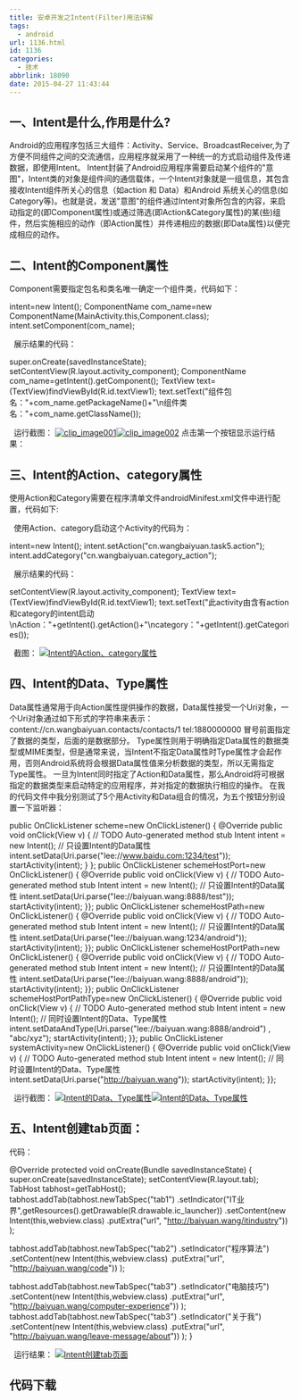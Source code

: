 ```yaml
---
title: 安卓开发之Intent(Filter)用法详解
tags:
  - android
url: 1136.html
id: 1136
categories:
  - 技术
abbrlink: 18090
date: 2015-04-27 11:43:44
---
```


一、Intent是什么,作用是什么?
------------------

Android的应用程序包括三大组件：Activity、Service、BroadcastReceiver,为了方便不同组件之间的交流通信，应用程序就采用了一种统一的方式启动组件及传递数据，即使用Intent。 Intent封装了Android应用程序需要启动某个组件的"意图"，Intent类的对象是组件间的通信载体，一个Intent对象就是一组信息，其包含接收Intent组件所关心的信息（如action 和 Data）和Android 系统关心的信息(如Category等)。也就是说，发送"意图"的组件通过Intent对象所包含的内容，来启动指定的(即Component属性)或通过筛选(即Action&Category属性)的某(些)组件，然后实施相应的动作（即Action属性）并传递相应的数据(即Data属性)以便完成相应的动作。

二、Intent的Component属性
--------------------

Component需要指定包名和类名唯一确定一个组件类，代码如下：

intent=new Intent();
ComponentName com_name=new ComponentName(MainActivity.this,Component.class);
intent.setComponent(com_name);

  展示结果的代码：

super.onCreate(savedInstanceState);
setContentView(R.layout.activity_component);
ComponentName com_name=getIntent().getComponent();
TextView text=(TextView)findViewById(R.id.textView1);
text.setText("组件包名："+com\_name.getPackageName()+"\\n组件类名："+com\_name.getClassName());

  运行截图： [![clip_image001](http://baiyuan.wang/wp-content/uploads/2015/04/clip_image001_thumb.png "clip_image001")![clip_image002](http://baiyuan.wang/wp-content/uploads/2015/04/clip_image002_thumb.png "clip_image002")](http://baiyuan.wang/wp-content/uploads/2015/04/clip_image001.png) 点击第一个按钮显示运行结果：  

三、Intent的Action、category属性
--------------------------

使用Action和Category需要在程序清单文件androidMinifest.xml文件中进行配置，代码如下:

<activity
android:name=".Action">
<intent-filter>
<action android:name="cn.wangbaiyuan.task5.action" />
<category android:name="android.intent.category.DEFAULT" />

<category android:name="cn.wangbaiyuan.category_action" />
</intent-filter>
</activity>

  使用Action、category启动这个Activity的代码为：

intent=new Intent();
intent.setAction("cn.wangbaiyuan.task5.action");
intent.addCategory("cn.wangbaiyuan.category_action");

  展示结果的代码：

setContentView(R.layout.activity_component);
TextView text=(TextView)findViewById(R.id.textView1);
text.setText("此activity由含有action和category的intent启动\\nAction："+getIntent().getAction()+"\\ncategory："+getIntent().getCategories());

  截图： [![Intent的Action、category属性](http://baiyuan.wang/wp-content/uploads/2015/04/clip_image003_thumb.png "Intent的Action、category属性")](http://baiyuan.wang/wp-content/uploads/2015/04/clip_image003.png)

四、Intent的Data、Type属性
--------------------

Data属性通常用于向Action属性提供操作的数据，Data属性接受一个Uri对象，一个Uri对象通过如下形式的字符串来表示： content://cn.wangbaiyuan.contacts/contacts/1 tel:1880000000 冒号前面指定了数据的类型，后面的是数据部分。 Type属性则用于明确指定Data属性的数据类型或MIME类型，但是通常来说，当Intent不指定Data属性时Type属性才会起作用，否则Android系统将会根据Data属性值来分析数据的类型，所以无需指定Type属性。 一旦为Intent同时指定了Action和Data属性，那么Android将可根据指定的数据类型来启动特定的应用程序，并对指定的数据执行相应的操作。 在我的代码文件中我分别测试了5个用Activity和Data组合的情况，为五个按钮分别设置一下监听器：

public OnClickListener scheme=new OnClickListener() {
@Override
public void onClick(View v) {
// TODO Auto-generated method stub
Intent intent = new Intent();
// 只设置Intent的Data属性
intent.setData(Uri.parse("lee://www.baidu.com:1234/test"));
startActivity(intent);
}
};
public OnClickListener schemeHostPort=new OnClickListener() {
@Override
public void onClick(View v) {
// TODO Auto-generated method stub
Intent intent = new Intent();
// 只设置Intent的Data属性
intent.setData(Uri.parse("lee://baiyuan.wang:8888/test"));
startActivity(intent);
}};
public OnClickListener schemeHostPath=new OnClickListener() {
@Override
public void onClick(View v) {
// TODO Auto-generated method stub
Intent intent = new Intent();
// 只设置Intent的Data属性
intent.setData(Uri.parse("lee://baiyuan.wang:1234/android"));
startActivity(intent);
}};
public OnClickListener schemeHostPortPath=new OnClickListener() {
@Override
public void onClick(View v) {
// TODO Auto-generated method stub
Intent intent = new Intent();
// 只设置Intent的Data属性
intent.setData(Uri.parse("lee://baiyuan.wang:8888/android"));
startActivity(intent);
}};
public OnClickListener schemeHostPortPathType=new OnClickListener() {
@Override
public void onClick(View v) {
// TODO Auto-generated method stub
Intent intent = new Intent();
// 同时设置Intent的Data、Type属性
intent.setDataAndType(Uri.parse("lee://baiyuan.wang:8888/android")
, "abc/xyz");
startActivity(intent);
}};
public OnClickListener systemActivity=new OnClickListener() {
@Override
public void onClick(View v) {
// TODO Auto-generated method stub
Intent intent = new Intent();
// 同时设置Intent的Data、Type属性
intent.setData(Uri.parse("http://baiyuan.wang"));
startActivity(intent);
}};

  运行截图： [![Intent的Data、Type属性](http://baiyuan.wang/wp-content/uploads/2015/04/clip_image005_thumb.jpg "Intent的Data、Type属性")](http://baiyuan.wang/wp-content/uploads/2015/04/clip_image005.jpg)[![Intent的Data、Type属性](http://baiyuan.wang/wp-content/uploads/2015/04/clip_image007_thumb.jpg "Intent的Data、Type属性")](http://baiyuan.wang/wp-content/uploads/2015/04/clip_image007.jpg)  

五、Intent创建tab页面：
----------------

代码：

@Override
protected void onCreate(Bundle savedInstanceState) {
super.onCreate(savedInstanceState);
setContentView(R.layout.tab);
TabHost tabhost=getTabHost();
tabhost.addTab(tabhost.newTabSpec("tab1")
.setIndicator("IT业界",getResources().getDrawable(R.drawable.ic_launcher))
.setContent(new Intent(this,webview.class)
.putExtra("url", "http://baiyuan.wang/itindustry"))
);

tabhost.addTab(tabhost.newTabSpec("tab2")
.setIndicator("程序算法")
.setContent(new Intent(this,webview.class)
.putExtra("url", "http://baiyuan.wang/code"))
);

tabhost.addTab(tabhost.newTabSpec("tab3")
.setIndicator("电脑技巧")
.setContent(new Intent(this,webview.class)
.putExtra("url", "http://baiyuan.wang/computer-experience"))
);
tabhost.addTab(tabhost.newTabSpec("tab3")
.setIndicator("关于我")
.setContent(new Intent(this,webview.class)
.putExtra("url", "http://baiyuan.wang/leave-message/about"))
);
}

  运行结果： [![Intent创建tab页面](http://baiyuan.wang/wp-content/uploads/2015/04/image_thumb9.png "Intent创建tab页面")](http://baiyuan.wang/wp-content/uploads/2015/04/image9.png)  

代码下载
----